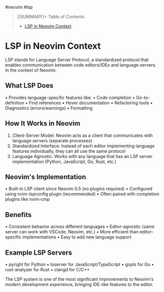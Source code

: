 #neovim #lsp

> [!SUMMARY]+ Table of Contents
>- [LSP in Neovim Context](2025-05-12-LSP%20in%20NeoVim%20context.md#LSP%20in%20Neovim%20Context)

# LSP in Neovim Context

  LSP stands for Language Server Protocol, a standardized protocol that enables
  communication between code editors/IDEs and language servers. In the context of
  Neovim:

  ## What LSP Does

  • Provides language-specific features like:
    • Code completion
    • Go-to-definition
    • Find references
    • Hover documentation
    • Refactoring tools
    • Diagnostics (errors/warnings)
    • Formatting


  ## How It Works in Neovim

  1. Client-Server Model: Neovim acts as a client that communicates with language
  servers (separate processes)
  2. Standardized Interface: Instead of each editor implementing language features
  individually, they can all use the same protocol
  3. Language Agnostic: Works with any language that has an LSP server
  implementation (Python, JavaScript, Go, Rust, etc.)

  ## Neovim's Implementation

  • Built-in LSP client since Neovim 0.5 (no plugins required)
  • Configured using  nvim-lspconfig  plugin (recommended)
  • Often paired with completion plugins like  nvim-cmp

  ## Benefits

  • Consistent behavior across different languages
  • Editor-agnostic (same server can work with VSCode, Neovim, etc.)
  • More efficient than editor-specific implementations
  • Easy to add new language support

  ## Example LSP Servers

  •  pyright  for Python
  •  tsserver  for JavaScript/TypeScript
  •  gopls  for Go
  •  rust-analyzer  for Rust
  •  clangd  for C/C++

  The LSP system is one of the most significant improvements to Neovim's modern
  development experience, bringing IDE-like features to the editor.

